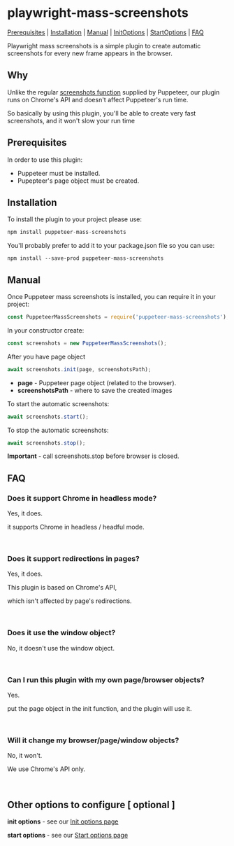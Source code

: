 # playwright-mass-screenshots
[Prerequisites](#Prerequisites "Prerequisites") | [Installation](#Installation "Installation") | [Manual](#Manual "Manual") | [InitOptions](InitOptions.md "InitOptions") | [StartOptions](StartOptions.md "StartOptions") | [FAQ](#FAQ "FAQ")

<p>
Playwright mass screenshots is a simple plugin to create automatic screenshots for every new frame appears in the browser.
<p>

<h2> Why </h2>
<p>
Unlike the regular <a href="https://pptr.dev/#?product=Puppeteer&version=v5.4.1&show=api-pagescreenshotoptions"> screenshots function</a> supplied by Puppeteer,
our plugin runs on Chrome's API and doesn't affect Puppeteer's run time.
</p>
<p>So basically by using this plugin, you'll be able to create very fast screenshots, and it won't slow your run time </p> 

<a name="Prerequisites"></a>
<h2> Prerequisites </h2>
<p>In order to use this plugin:</p>
<p>
    <ul>
        <li>Puppeteer must be installed.</li>
        <li>Pupepteer's page object must be created.</li>
    </ul>
</p>

<a name="Installation"></a>
<h2>Installation</h2>
<p>To install the plugin to your project please use:</p>

```javascript
npm install puppeteer-mass-screenshots
```
<p>
You'll probably prefer to add it to your package.json file so you can use:</p>

```
npm install --save-prod puppeteer-mass-screenshots
```

<a name="Manual"></a>
<h2>Manual</h2>
<p>
Once Puppeteer mass screenshots is installed, you can require it in your project:

```javascript
const PuppeteerMassScreenshots = require('puppeteer-mass-screenshots');
```
</p>
<p>
In your constructor create:

```javascript
const screenshots = new PuppeteerMassScreenshots();
```
</p> 

<p>
After you have page object

```javascript
await screenshots.init(page, screenshotsPath);
```
<ul> 
<li><b>page</b> - Puppeteer page object (related to the browser).</li>
<li><b>screenshotsPath</b> - where to save the created images</li>
</ul>
</p>
<p>
To start the automatic screenshots:

```javascript
await screenshots.start();
```
</p>

<p>
To stop the automatic screenshots:

```javascript
await screenshots.stop();
```
<p>
    <b>Important</b> - call screenshots.stop before browser is closed.
</p>

<a name="FAQ"></a>
<h2> FAQ </h2>

<h3> Does it support Chrome in headless mode?</h3>
<p>
Yes, it does.
</p>
<p>
it supports Chrome in headless / headful mode.
</p>
<br/>
<h3> Does it support redirections in pages? </h3>
<p>Yes, it does.</p>
<p>This plugin is based on Chrome's API, </p>
<p>
which isn't affected by page's redirections.
</p>
<br/>
<h3> Does it use the window object? </h3>
<p>No, it doesn't use the window object.</p>
<br/>

<h3> Can I run this plugin with my own page/browser objects? </h3>
<p>
Yes.
</p>
<p>put the page object in the init function, and the plugin will use it.
</p>
<br/>

<h3> Will it change my browser/page/window objects? </h3>
<p>No, it won't.</p>
<p>We use Chrome's API only.</p>
<br/>

<h2> Other options to configure [ optional ] </h2>
<p> <b>init options</b> - see our <a href="InitOptions.md"> Init options page</a>
</p>

<p> <b>start options </b> - see our <a href="StartOptions.md"> Start options page</a>
</p>

